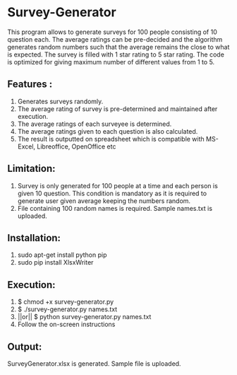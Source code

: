 Survey-Generator
================

This program allows to generate surveys for 100 people consisting of 10 question each. 
The average ratings can be pre-decided and the algorithm generates random numbers such that the average remains the close to what is expected.
The survey is filled with 1 star rating to 5 star rating.
The code is optimized for giving maximum number of different values from 1 to 5.

Features :
----------------
1. Generates surveys randomly.
2. The average rating of survey is pre-determined and maintained after execution.
3. The average ratings of each surveyee is determined.
4. The average ratings given to each question is also calculated.
5. The result is outputted on spreadsheet which is compatible with MS-Excel, Libreoffice, OpenOffice etc

Limitation:
---------------
1. Survey is only generated for 100 people at a time and each person is given 10 question. This condition is mandatory as it is required to generate user given average keeping the numbers random.
2. File containing 100 random names is required. Sample names.txt is uploaded.

Installation:
----------------
1. sudo apt-get install python pip
2. sudo pip install XlsxWriter

Execution:
----------------
1. $ chmod +x survey-generator.py
2. $ ./survey-generator.py names.txt
3. ||or|| $ python survey-generator.py names.txt 
3. Follow the on-screen instructions

Output:
---------------
SurveyGenerator.xlsx is generated. Sample file is uploaded.
